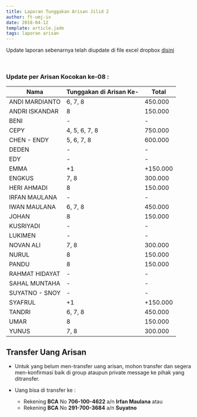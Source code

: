 ```yaml
---
title: Laporan Tunggakan Arisan Jilid 2
author: ft-umj-iv
date: 2018-04-12
template: article.jade
tags: laporan arisan
---
```


Update laporan sebenarnya telah diupdate di file excel dropbox [disini](https://www.dropbox.com/s/lqrvit24hfh3fot/Arisan%20UMJ%20TechInfo4%20Jilid%2002.xlsx?dl=0)

<br/>
<span class="more"></span>

### Update per Arisan Kocokan ke-08 :

|Nama									| Tunggakan di Arisan Ke- 	| Total 			|
| -------------------	| ------------------------- | ----------- |
| ANDI MARDIANTO 			| 6, 7, 8							      | 450.000  		|
| ANDRI ISKANDAR 			| 8							            | 150.000  		|
| BENI 						    | -							            | -			  		|
| CEPY 						    | 4, 5, 6, 7, 8	  		      | 750.000 		|
| CHEN - ENDY 				| 5, 6, 7, 8	  		        | 600.000 		|
| DEDEN 					    | -			  		              | -				 		|
| EDY 						    | -			  		              | -				 		|
| EMMA 						    | +1							          | +150.000  	|
| ENGKUS 					    | 7, 8							        | 300.000  		|
| HERI AHMADI 				| 8							            | 150.000  		|
| IRFAN MAULANA 			| -			  		              | -				 		|
| IWAN MAULANA 				| 6, 7, 8							      | 450.000  		|
| JOHAN 					    | 8							            | 150.000  		|
| KUSRIYADI 				  | -			  		              | -				 		|
| LUKIMEN 					  | -			  		              | -				 		|
| NOVAN ALI 				  | 7, 8		  		            | 300.000  		|
| NURUL				 		    | 8							            | 150.000  		|
| PANDU 					    | 8							            | 150.000  		|
| RAHMAT HIDAYAT 			| -							            | -			  		|
| SAHAL MUNTAHA 			| -							            | -			  		|
| SUYATNO - SNOY 			| -							            | -			  		|
| SYAFRUL 					  | +1							          | +150.000  	|
| TANDRI 					    | 6, 7, 8							      | 450.000  		|
| UMAR 						    | 8							            | 150.000  		|
| YUNUS 					    | 7, 8		  		            | 300.000  		|

## Transfer Uang Arisan

+ Untuk yang belum men-transfer uang arisan, mohon transfer dan segera men-konfirmasi baik di group ataupun private message ke pihak yang ditransfer.

+ Uang bisa di transfer ke :
	- Rekening <b>BCA</b> No <b>706-100-4622</b> a/n <b>Irfan Maulana</b> atau
	- Rekening <b>BCA</b> No <b>291-700-3684</b> a/n <b>Suyatno</b>
